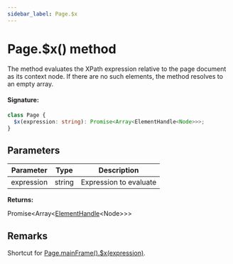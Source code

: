 ```yaml
---
sidebar_label: Page.$x
---
```


# Page.$x() method

The method evaluates the XPath expression relative to the page document as its context node. If there are no such elements, the method resolves to an empty array.

#### Signature:

```typescript
class Page {
  $x(expression: string): Promise<Array<ElementHandle<Node>>>;
}
```

## Parameters

| Parameter  | Type   | Description            |
| ---------- | ------ | ---------------------- |
| expression | string | Expression to evaluate |

**Returns:**

Promise&lt;Array&lt;[ElementHandle](./puppeteer.elementhandle.md)&lt;Node&gt;&gt;&gt;

## Remarks

Shortcut for [Page.mainFrame().$x(expression)](./puppeteer.frame._x.md).
